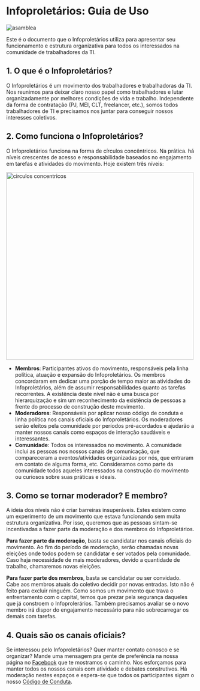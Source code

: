 # Infoproletários: Guia de Uso

<img src="https://github.com/infoproletarios/guia-de-uso/blob/master/asamblea.jpg" alt="asamblea">

Este é o documento que o Infoproletários utiliza para apresentar seu funcionamento e estrutura organizativa para todos os interessados na comunidade de trabalhadores da TI.

## 1. O que é o Infoproletários?
O Infoproletários é um movimento dos trabalhadores e trabalhadoras da TI. Nos reunimos para deixar claro nosso papel como trabalhadores e lutar organizadamente por melhores condições de vida e trabalho. Independente da forma de contratação (PJ, MEI, CLT, freelancer, etc.), somos todos trabalhadores de TI e precisamos nos juntar para conseguir nossos interesses coletivos.

## 2. Como funciona o Infoproletários?
O Infoproletários funciona na forma de círculos concêntricos. Na prática. há níveis crescentes de acesso e responsabilidade baseados no engajamento em tarefas e atividades do movimento. Hoje existem três níveis:

<img src="https://github.com/infoproletarios/guia-de-uso/blob/master/circulos1.png" alt="circulos concentricos" width="500" height="500">

- **Membros**: Participantes ativos do movimento, responsáveis pela linha política, atuação e expansão do Infoproletários. Os membros concordaram em dedicar uma porção de tempo maior as atividades do Infoproletários, além de assumir responsabilidades quanto as tarefas recorrentes. A existência deste nível não é uma busca por hierarquização e sim um reconhecimento da existência de pessoas a frente do processo de construção deste movimento.
- **Moderadores**: Responsáveis por aplicar nosso código de conduta e linha política nos canais oficiais do Infoproletários. Os moderadores serão eleitos pela comunidade por períodos pré-acordados e ajudarão a manter nossos canais como espaços de interação saudáveis e interessantes.
- **Comunidade**: Todos os interessados no movimento. A comunidade inclui as pessoas nos nossos canais de comunicação, que compareceram a eventos/atividades organizadas por nós, que entraram em contato de alguma forma, etc. Consideramos como parte da comunidade todos aqueles interessados na construção do movimento ou curiosos sobre suas práticas e ideais.

## 3. Como se tornar moderador? E membro?
A ideia dos níveis não é criar barreiras insuperáveis. Estes existem como um experimento de um movimento que estava funcionando sem muita estrutura organizativa. Por isso, queremos que as pessoas sintam-se incentivadas a fazer parte da moderação e dos membros do Infoproletários.

**Para fazer parte da moderação**, basta se candidatar nos canais oficiais do movimento. Ao fim do período de moderação, serão chamadas novas eleições onde todos podem se candidatar e ser votados pela comunidade. Caso haja necessidade de mais moderadores, devido a quantidade de trabalho, chamaremos novas eleições.

**Para fazer parte dos membros**, basta se candidatar ou ser convidado. Cabe aos membros atuais do coletivo decidir por novas entradas. Isto não é feito para excluir ninguém. Como somos um movimento que trava o enfrentamento com o capital, temos que prezar pela segurança daqueles que já constroem o Infoprolerários. Também precisamos avaliar se o novo membro irá dispor do engajamento necessário para não sobrecarregar os demais com tarefas.

## 4. Quais são os canais oficiais?
Se interessou pelo Infoproletários? Quer manter contato conosco e se organizar? Mande uma mensagem pra gente de preferência na nossa página no [Facebook](https://www.facebook.com/infoproletarios/) que te mostramos o caminho. Nos esforçamos para manter todos os nossos canais com atividade e debates construtivos. Há moderação nestes espaços e espera-se que todos os participantes sigam o nosso [Código de Conduta](https://github.com/infoproletarios/guia-de-uso/blob/master/CODIGODECONDUTA.md).
